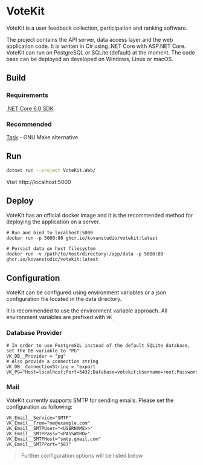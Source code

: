 # VoteKit

VoteKit is a user feedback collection, participation and ranking software.

The project contains the API server, data access layer and the web application code. It is written in C# using .NET Core with ASP.NET Core.
VoteKit can run on PostgreSQL or SQLite (default) at the moment. The code base can be deployed an developed on Windows, Linux or macOS.

## Build

### Requirements

[.NET Core 6.0 SDK](https://www.microsoft.com/net/download/core)

### Recommended

[Task](https://taskfile.dev/) - GNU Make alternative

## Run

```sh
dotnet run --project VoteKit.Web/
```

Visit http://localhost:5000

## Deploy

VoteKit has an official docker image and it is the recommended method for deploying the application on a server.

```
# Run and bind to localhost:5000
docker run -p 5000:80 ghcr.io/kovanstudio/votekit:latest

# Persist data on host filesystem
docker run -v /path/to/host/directory:/app/data -p 5000:80 ghcr.io/kovanstudio/votekit:latest
```

## Configuration

VoteKit can be configured using environment variables or a json configuration file located in the data directory.

It is recommended to use the environment variable approach. All environment variables are prefixed with `VK_`

### Database Provider
```shell
# In order to use PostgreSQL instead of the default SQLite database, set the DB variable to "PG"
VK_DB__Provider = "pg"
# Also provide a connection string
VK_DB__ConnectionString = "export VK_PG="Host=localhost;Port=5432;Database=votekit;Username=root;Password=root""
```

### Mail
VoteKit currently supports SMTP for sending emails. Please set the configuration as following:

```shell
VK_Email__Service="SMTP"
VK_Email__From="me@example.com"
VK_Email__SMTPUser="<USERNAME>>"
VK_Email__SMTPPass="<PASSWORD>"
VK_Email__SMTPHost="smtp.gmail.com"
VK_Email__SMTPPort="587"
```

> Further configuration options will be listed below
